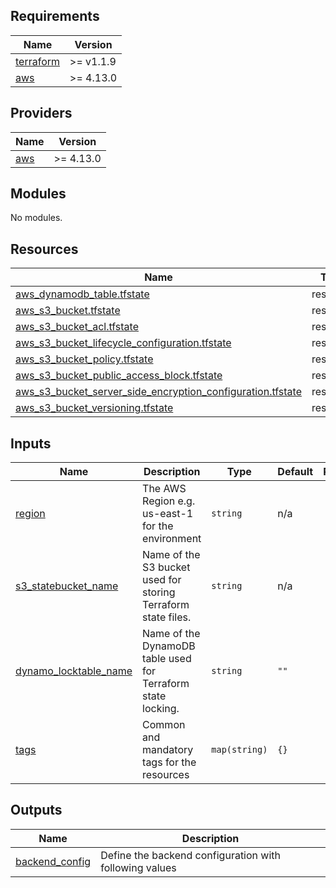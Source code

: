 <!-- BEGIN_TF_DOCS -->
## Requirements

| Name | Version |
|------|---------|
| <a name="requirement_terraform"></a> [terraform](#requirement\_terraform) | >= v1.1.9 |
| <a name="requirement_aws"></a> [aws](#requirement\_aws) | >= 4.13.0 |

## Providers

| Name | Version |
|------|---------|
| <a name="provider_aws"></a> [aws](#provider\_aws) | >= 4.13.0 |

## Modules

No modules.

## Resources

| Name | Type |
|------|------|
| [aws_dynamodb_table.tfstate](https://registry.terraform.io/providers/hashicorp/aws/latest/docs/resources/dynamodb_table) | resource |
| [aws_s3_bucket.tfstate](https://registry.terraform.io/providers/hashicorp/aws/latest/docs/resources/s3_bucket) | resource |
| [aws_s3_bucket_acl.tfstate](https://registry.terraform.io/providers/hashicorp/aws/latest/docs/resources/s3_bucket_acl) | resource |
| [aws_s3_bucket_lifecycle_configuration.tfstate](https://registry.terraform.io/providers/hashicorp/aws/latest/docs/resources/s3_bucket_lifecycle_configuration) | resource |
| [aws_s3_bucket_policy.tfstate](https://registry.terraform.io/providers/hashicorp/aws/latest/docs/resources/s3_bucket_policy) | resource |
| [aws_s3_bucket_public_access_block.tfstate](https://registry.terraform.io/providers/hashicorp/aws/latest/docs/resources/s3_bucket_public_access_block) | resource |
| [aws_s3_bucket_server_side_encryption_configuration.tfstate](https://registry.terraform.io/providers/hashicorp/aws/latest/docs/resources/s3_bucket_server_side_encryption_configuration) | resource |
| [aws_s3_bucket_versioning.tfstate](https://registry.terraform.io/providers/hashicorp/aws/latest/docs/resources/s3_bucket_versioning) | resource |

## Inputs

| Name | Description | Type | Default | Required |
|------|-------------|------|---------|:--------:|
| <a name="input_region"></a> [region](#input\_region) | The AWS Region e.g. us-east-1 for the environment | `string` | n/a | yes |
| <a name="input_s3_statebucket_name"></a> [s3\_statebucket\_name](#input\_s3\_statebucket\_name) | Name of the S3 bucket used for storing Terraform state files. | `string` | n/a | yes |
| <a name="input_dynamo_locktable_name"></a> [dynamo\_locktable\_name](#input\_dynamo\_locktable\_name) | Name of the DynamoDB table used for Terraform state locking. | `string` | `""` | no |
| <a name="input_tags"></a> [tags](#input\_tags) | Common and mandatory tags for the resources | `map(string)` | `{}` | no |

## Outputs

| Name | Description |
|------|-------------|
| <a name="output_backend_config"></a> [backend\_config](#output\_backend\_config) | Define the backend configuration with following values |
<!-- END_TF_DOCS -->
